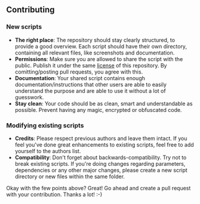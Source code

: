 ## Contributing

### New scripts

- **The right place**: The repository should stay clearly structured, to provide a good overview. Each script should have their own directory, containing all relevant files, like screenshots and documentation.
- **Permissions**: Make sure you are allowed to share the script with the public. Publish it under the same [license](LICENSE) of this repository. By comitting/posting pull requests, you agree with this.
- **Documentation**: Your shared script contains enough documentation/instructions that other users are able to easily understand the purpose and are able to use it without a lot of guesswork.
- **Stay clean**: Your code should be as clean, smart and understandable as possible. Prevent having any magic, encrypted or obfuscated code.

### Modifying existing scripts

- **Credits**: Please respect previous authors and leave them intact. If you feel you've done great enhancements to existing scripts, feel free to add yourself to the authors list.
- **Compatibility**: Don't forget about backwards-compatibility. Try not to break existing scripts. If you're doing changes regarding parameters, dependencies or any other major changes, please create a new script directory or new files within the same folder.

Okay with the few points above? Great! Go ahead and create a pull request with your contribution. Thanks a lot! :-)
